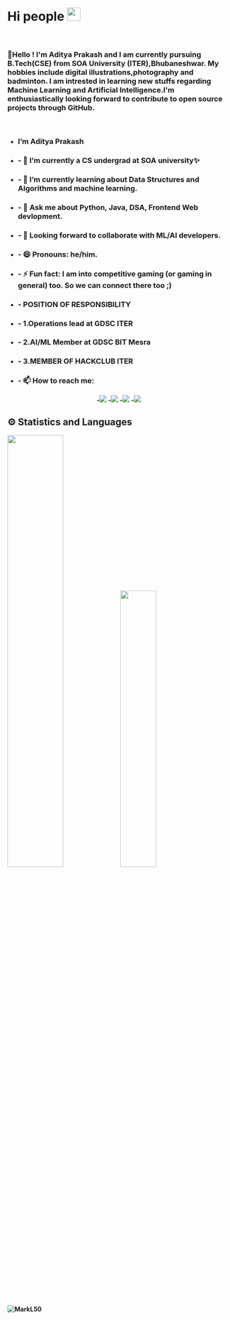 <p><b><h1>Hi people <img src="https://raw.githubusercontent.com/MartinHeinz/MartinHeinz/master/wave.gif" width="30px"></h1></b></p><br>
<h3>🖤Hello !
I'm Aditya Prakash and I am currently pursuing B.Tech(CSE) from SOA University (ITER),Bhubaneshwar. My hobbies include digital illustrations,photography and badminton.
I am intrested in learning new stuffs regarding Machine Learning and Artificial Intelligence.I'm enthusiastically looking forward to contribute to open source projects through GitHub.



    
</h3><br>
    
    
  
- <b><h3> I’m Aditya Prakash</h3></b>
- <b><h3>- 🔭 I’m currently a CS undergrad at SOA university✨</h3></b>
- <b><h3>- 🌱 I’m currently learning about Data Structures and Algorithms and  machine learning.</h3></b>
- <b><h3>- 💬 Ask me about Python, Java, DSA, Frontend Web devlopment.</h3></b>
- <b><h3>- 👬 Looking forward to collaborate with ML/AI developers.</h3></b>
- <b> <h3>- 😄 Pronouns: he/him. </h3></b>
- <b><h3>- ⚡ Fun fact: I am into competitive gaming (or gaming in general) too. So we can connect there too ;) </h3></b>
- <b><h3>- POSITION OF RESPONSIBILITY</b></h3>
- <b><h3>- 1.Operations lead at GDSC ITER</b></h3>
- <b><h3>- 2.AI/ML Member at GDSC BIT Mesra</b></h3>
- <b><h3>- 3.MEMBER OF HACKCLUB ITER<b></h3>
- <b><h3> - 📫 How to reach me:</h3></b>
<p align='center'>
-<a href = "https://www.linkedin.com/in/aditya-prakash-4a0438208/"><img src="https://img.icons8.com/cute-clipart/45/000000/linkedin.png"/></a>
-<a href = "http://twitter.com/adityap897"><img src="https://img.icons8.com/cotton/45/000000/twitter.png"/></a>
-<a href = "https://instagram.com/adityap897"><img src="https://img.icons8.com/color/45/000000/instagram-new.png"/></a>
-<a href = "https://www.facebook.com/adityap897/"><img src="https://img.icons8.com/fluent/48/000000/facebook-new.png"/></a></p>
    
## ⚙ Statistics and Languages 
<img width="50%" src="https://github-readme-stats.vercel.app/api?username=MarkL50&show_icons=true&theme=tokyonight%22%3E%3Cimg%20width=%2240%%22%20src=%22https://github-readme-stats.vercel.app/api/top-langs/?username=MarkL50&layout=compact&theme=tokyonight"> <img width="40%" src="https://github-readme-stats.vercel.app/api/top-langs/?username=MarkL50&layout=compact&theme=tokyonight"> 
<br>
<p><img align="center" src="https://github-readme-streak-stats.herokuapp.com/?user=MarkL50&" alt="MarkL50" /></p>
    
